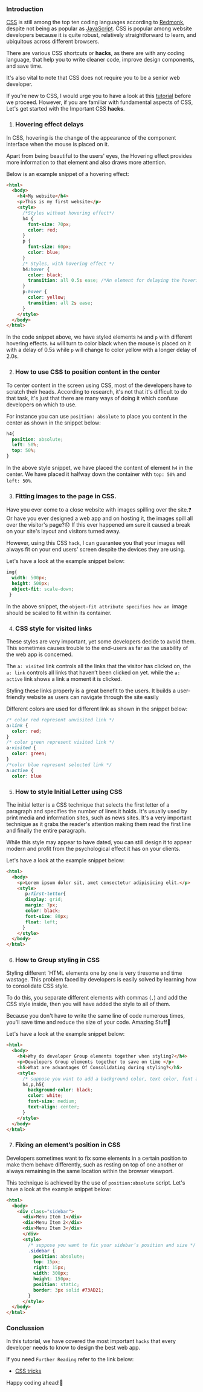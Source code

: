 ### Introduction
[CSS](https://en.wikipedia.org/wiki/CSS) is still among the top ten coding languages according to [Redmonk](https://redmonk.com/sogrady/2020/07/27/language-rankings-6-20/), despite not being as popular as [JavaScript](https://www.javascript.com/).
CSS is popular among website developers because it is quite robust, relatively straightforward to learn, and ubiquitous across different browsers.

There are various CSS shortcuts or **hacks**, as there are with any coding language, that help you to write cleaner code, improve design components, and save time.

It's also vital to note that CSS does not require you to be a senior web developer.

If you’re new to CSS, I would urge you to have a look at this [tutorial](https://www.section.io/engineering-education/getting-started-with-css/) before we proceed. However, if you are familiar with fundamental aspects of CSS, Let's get started with the Important CSS **hacks**.

1. ### Hovering effect delays
In CSS, hovering is the change of the appearance of the component interface when the mouse is placed on it.

Apart from being beautiful to the users' eyes, the Hovering effect provides more information to that element and also draws more attention.

Below is an example snippet of a hovering effect:
```html
<html>
  <body>
    <h4>My website</h4>
    <p>This is my first website</p>
    <style>
      /*Styles without hovering effect*/
      h4 {
        font-size: 70px;
        color: red;
      }
      p {
        font-size: 60px;
        color: blue;
      }
      /* Styles, with hovering effect */
      h4:hover {
        color: black;
        transition: all 0.5s ease; /*An element for delaying the hovering effect. */*
      }
      p:hover {
        color: yellow;
        transition: all 2s ease;
      }
    </style>
  </body>
</html>
```
In the code snippet above, we have styled elements `h4` and `p` with different hovering effects. `h4` will turn to color black when the mouse is placed on it with a delay of 0.5s while `p` will change to color yellow with a longer delay of 2.0s.

2. ### How to use CSS to position content in the center
To center content in the screen using CSS, most of the developers have to scratch their heads. According to research, it's not that it's difficult to do that task, it's just that there are many ways of doing it which confuse developers on which to use.

For instance you can use  `position: absolute` to place you content in the center as shown in the snippet below:
```css
h4{
  position: absolute;
  left: 50%;
  top: 50%;
}
```
In the above style snippet, we have placed the content of element `h4` in the center. We have placed it halfway down the container with `top: 50%` and `left: 50%`.

3. ### Fitting images to the page in CSS. 
Have you ever come to a close website with images spilling over the site.❓️ Or have you ever designed a web app and on hosting it, the images spill all over the visitor's page?😞 If this ever happened am sure it caused a break on your site's layout and visitors turned away.

However, using this CSS `hack`, I can guarantee you that your images will always fit on your end users' screen despite the devices they are using.

Let's have a look at the example snippet below:
```css
img{
  width: 500px;
  height: 500px;
  object-fit: scale-down;
 }
```
In the above snippet, the `object-fit attribute specifies how an `image should be scaled to fit within its container.

4. ### CSS style for visited links
These styles are very important, yet some developers decide to avoid them. This sometimes causes trouble to the end-users as far as the usability of the web app is concerned.

The `a: visited` link controls all the links that the visitor has clicked on, the `a: link` controls all links that haven’t been clicked on yet. while the `a: active` link shows a link a moment it is clicked. 

Styling these links properly is a great benefit to the users. It builds a user-friendly website as users can navigate through the site easily

Different colors are used for different link as shown in the snippet below:
```css
/* color red represent unvisited link */
a:link {
  color: red;
}
/* color green represent visited link */
a:visited {
  color: green;
}
/*color blue represent selected link */
a:active {
  color: blue
```
5. ### How to style Initial Letter using CSS
The initial letter is a CSS technique that selects the first letter of a paragraph and specifies the number of lines it holds. It's usually used by print media and information sites, such as news sites. It's a very important technique as it grabs the reader's attention making them read the first line and finally the entire paragraph.

While this style may appear to have dated, you can still design it to appear modern and profit from the psychological effect it has on your clients.

Let's have a look at the example snippet below:
```html
<html>
  <body>
    <p>Lorem ipsum dolor sit, amet consectetur adipisicing elit.</p>
    <style>
       p:first-letter{
       display: grid;
       margin: 7px;
       color: black;
       font-size: 80px;
       float: left;
      }
    </style>
  </body>
</html>
```
6. ### How to Group styling in CSS
Styling different `HTML elements one by one is very tiresome and time wastage. This problem faced by developers is easily solved by learning how to consolidate CSS style.

To do this, you separate different elements with commas (`,`) and add the CSS style inside, then you will have added the style to all of them.

Because you don't have to write the same line of code numerous times, you'll save time and reduce the size of your code. Amazing Stuff🚀

Let's have a look at the example snippet below:
```html
<html>
  <body>
    <h4>Why do developer Group elements together when styling?</h4>
    <p>Developers Group elements together to save on time </p>
    <h5>What are advantages Of Consolidating during styling?</h5>
    <style>
      /* suppose you want to add a background color, text color, font and center the 3 elements in the middle of the screec */
      h4,p,h5{
        background-color: black;
        color: white;
        font-size: medium;
        text-align: center;
      }
    </style>
  </body>
</html>
```
7. ### Fixing an element’s position in CSS
Developers sometimes want to fix some elements in a certain position to make them behave differently, such as resting on top of one another or always remaining in the same location within the browser viewport.

This technique is achieved by the use of `position:absolute` script.
Let's have a look at the example snippet below:
```html
<html>
  <body>
    <div class="sidebar">
      <div>Menu Item 1</div>
      <div>Menu Item 2</div>
      <div>Menu Item 3</div>
      </div>
      <style>
        /* suppose you want to fix your sidebar’s position and size */
        .sidebar {
          position: absolute;
          top: 15px;
          right: 15px;
          width: 300px;
          height: 150px;
          position: static;
          border: 3px solid #73AD21;
        }
      </style>
  </body>
</html>
```
### Conclussion
In this tutorial, we have covered the most important `hacks` that every developer needs to know to design the best web app.

If you need `Further Reading` refer to the  link below:
- [CSS tricks](https://www.creativebloq.com/features/css-tricks-to-revolutionise-your-layouts)

Happy coding ahead!🥳
